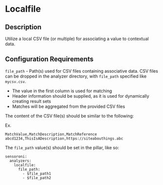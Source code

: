 # Localfile

## Description
Utilize a local CSV file (or multiple) for associating a value to contextual data.

## Configuration Requirements

``file_path`` - Path(s) used for CSV files containing associative data. CSV files can be dropped in the analyzer directory, with ``file_path`` specified like ``mycsv.csv``.

- The value in the first column is used for matching
- Header information should be supplied, as it is used for dynamically creating result sets
- Matches will be aggregated from the provided CSV files

The content of the CSV file(s) should be similar to the following:

Ex.

```
MatchValue,MatchDescription,MatchReference
abcd1234,ThisIsADescription,https://siteabouthings.abc
```

The ``file_path`` value(s) should be set in the pillar, like so:

```
sensoroni:
  analyzers:
    localfile:
      file_path:
        - $file_path1
        - $file_path2
```
